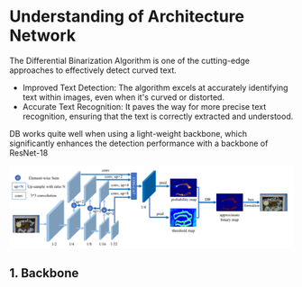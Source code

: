 # Understanding of Architecture Network

The Differential Binarization Algorithm is one of the cutting-edge approaches to effectively detect curved text. 
+ Improved Text Detection: The algorithm excels at accurately identifying text within images, even when it's curved or distorted.
+ Accurate Text Recognition: It paves the way for more precise text recognition, ensuring that the text is correctly extracted and understood.
  
DB works quite well when using a light-weight backbone, which significantly enhances the detection performance with a backbone of ResNet-18

<p align="center">
    <img src="../../images/architecture.png">
</p>

## 1. Backbone